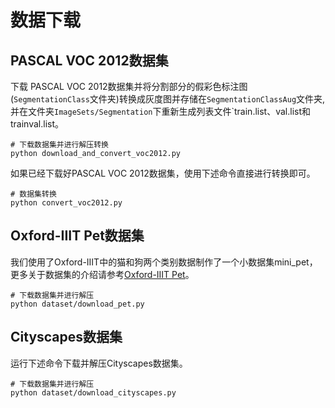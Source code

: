 # 数据下载
## PASCAL VOC 2012数据集
下载 PASCAL VOC 2012数据集并将分割部分的假彩色标注图(`SegmentationClass`文件夹)转换成灰度图并存储在`SegmentationClassAug`文件夹, 并在文件夹`ImageSets/Segmentation`下重新生成列表文件`train.list、val.list和trainval.list。

```shell
# 下载数据集并进行解压转换
python download_and_convert_voc2012.py
```

如果已经下载好PASCAL VOC 2012数据集，使用下述命令直接进行转换即可。

```shell
# 数据集转换
python convert_voc2012.py
```

## Oxford-IIIT Pet数据集
我们使用了Oxford-IIIT中的猫和狗两个类别数据制作了一个小数据集mini_pet，更多关于数据集的介绍请参考[Oxford-IIIT Pet](https://www.robots.ox.ac.uk/~vgg/data/pets/)。

```shell
# 下载数据集并进行解压
python dataset/download_pet.py
```

## Cityscapes数据集
运行下述命令下载并解压Cityscapes数据集。

```shell
# 下载数据集并进行解压
python dataset/download_cityscapes.py
```
